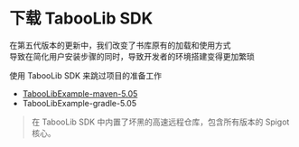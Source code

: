 # 下载 TabooLib SDK

在第五代版本的更新中，我们改变了书库原有的加载和使用方式  
导致在简化用户安装步骤的同时，导致开发者的环境搭建变得更加繁琐  

使用 TabooLib SDK 来跳过项目的准备工作

+ [TabooLibExample-maven-5.05](https://skymc.oss-cn-shanghai.aliyuncs.com/i/TabooLibExample-maven-5.05.zip)
+ TabooLibExample-gradle-5.05

> 在 TabooLib SDK 中内置了坏黑的高速远程仓库，包含所有版本的 Spigot 核心。
